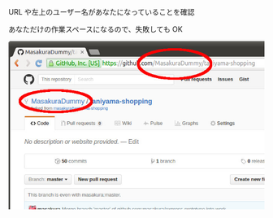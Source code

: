 URL や左上のユーザー名があなたになっていることを確認

あなただけの作業スペースになるので、失敗しても OK

![Fork 完了](resources/github-fork-finish.jpg)
